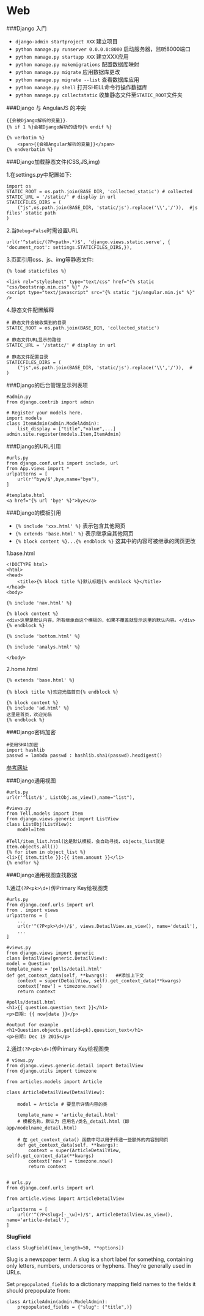 Web
===

###Django 入门
+ `django-admin startproject XXX` 建立项目
+ `python manage.py runserver 0.0.0.0:8000` 启动服务器，监听8000端口
+ `python manage.py startapp XXX` 建立XXX应用
+ `python manage.py makemigrations` 配置数据库映射
+ `python manage.py migrate` 应用数据库更改
+ `python manage.py migrate --list` 查看数据库应用
+ `python manage.py shell` 打开SHELL命令行操作数据库
+ `python manage.py collectstatic` 收集静态文件至`STATIC_ROOT`文件夹


###Django 与 AngularJS 的冲突

	{{会被Django解析的变量}}.
	{% if 1 %}会被Django解析的语句{% endif %}

	{% verbatim %}
    	<span>{{会被Angular解析的变量}}</span>
	{% endverbatim %}

###Django加载静态文件(CSS,JS,img)

1.在settings.py中配置如下:

    import os
	STATIC_ROOT = os.path.join(BASE_DIR, 'collected_static') # collected
	STATIC_URL = '/static/' # display in url
	STATICFILES_DIRS = (  
	    ("js",os.path.join(BASE_DIR, 'static/js').replace('\\','/')),  #js files' static path
	)

2.当`Debug=False`时需设置URL

	url(r'^static/(?P<path>.*)$', 'django.views.static.serve', { 'document_root': settings.STATICFILES_DIRS,}),

3.页面引用css、js、img等静态文件:

	{% load staticfiles %}

	<link rel="stylesheet" type="text/css" href="{% static "css/bootstrap.min.css" %}" />
	<script type="text/javascript" src="{% static "js/angular.min.js" %}" />

4.静态文件配置解释

	# 静态文件会被收集到的目录
	STATIC_ROOT = os.path.join(BASE_DIR, 'collected_static')

	# 静态文件URL显示的路径
	STATIC_URL = '/static/' # display in url

	# 静态文件配置目录
	STATICFILES_DIRS = (  
	    ("js",os.path.join(BASE_DIR, 'static/js').replace('\\','/')),  #
	)

###Django的后台管理显示列表项

	#admin.py
	from django.contrib import admin

	# Register your models here.
	import models
	class ItemAdmin(admin.ModelAdmin):
		list_display = ["title","value",...]
	admin.site.register(models.Item,ItemAdmin)

###Django的URL引用

	#urls.py
	from django.conf.urls import include, url
	from App.views import *
	urlpatterns = [
	    url(r'^bye/$',bye,name="bye"),
	]

	#template.html
	<a href="{% url 'bye' %}">bye</a>

###Django的模板引用
+ `{% include 'xxx.html' %}` 表示包含其他网页
+ `{% extends 'base.html' %}` 表示继承自其他网页
+ `{% block content %}...{% endblock %}` 这其中的内容可被继承的网页更改

1.base.html

	<!DOCTYPE html>
	<html>
	<head>
	    <title>{% block title %}默认标题{% endblock %}</title>
	</head>
	<body>

	{% include 'nav.html' %}

	{% block content %}
	<div>这里是默认内容，所有继承自这个模板的，如果不覆盖就显示这里的默认内容。</div>
	{% endblock %}

	{% include 'bottom.html' %}

	{% include 'analys.html' %}

	</body>


2.home.html

	{% extends 'base.html' %}

	{% block title %}欢迎光临首页{% endblock %}

	{% block content %}
	{% include 'ad.html' %}
	这里是首页，欢迎光临
	{% endblock %}

###Django密码加密

	#使用SHA1加密
	import hashlib
	passwd = lambda passwd : hashlib.sha1(passwd).hexdigest()

[参考网址](http://www.liaoxuefeng.com/wiki/001374738125095c955c1e6d8bb493182103fac9270762a000/0013868328251266d86585fc9514536a638f06b41908d44000)

###Django通用视图

	#urls.py
	url(r'^list/$', ListObj.as_view(),name="list"),

	#views.py
	from Tell.models import Item
	from django.views.generic import ListView
	class ListObj(ListView):
    	model=Item

    #Tell/item_list.html(这是默认模板，会自动寻找，objects_list就是Item.objects.all())
    {% for item in object_list %}
    <li>{{ item.title }}:{{ item.amount }}</li>
	{% endfor %}

###Django通用视图查找数据

1.通过`(?P<pk>\d+)`传Primary Key给视图类

	#urls.py
	from django.conf.urls import url
	from . import views
	urlpatterns = [
		...
	    url(r'^(?P<pk>\d+)/$', views.DetailView.as_view(), name='detail'),
	    ...
	]

	#views.py
	from django.views import generic
	class DetailView(generic.DetailView):
    model = Question
    template_name = 'polls/detail.html'    
    def get_context_data(self, **kwargs):   ##添加上下文
        context = super(DetailView, self).get_context_data(**kwargs)
        context['now'] = timezone.now()
        return context

    #polls/detail.html
    <h1>{{ question.question_text }}</h1>
    <p>日期: {{ now|date }}</p>

    #output for example
    <h1>Question.objects.get(id=pk).question_text</h1>
    <p>日期: Dec 19 2015</p>

2.通过`(?P<pk>\d+)`传Primary Key给视图类

	# views.py
	from django.views.generic.detail import DetailView
	from django.utils import timezone

	from articles.models import Article

	class ArticleDetailView(DetailView):

	    model = Article # 要显示详情内容的类

	    template_name = 'article_detail.html'
	    # 模板名称，默认为 应用名/类名_detail.html（即 app/modelname_detail.html）

	    # 在 get_context_data() 函数中可以用于传递一些额外的内容到网页
	    def get_context_data(self, **kwargs):
	        context = super(ArticleDetailView, self).get_context_data(**kwargs)
	        context['now'] = timezone.now()
	        return context


	# urls.py
	from django.conf.urls import url

	from article.views import ArticleDetailView

	urlpatterns = [
	    url(r'^(?P<slug>[-_\w]+)/$', ArticleDetailView.as_view(), name='article-detail'),
	]

__SlugField__

`class SlugField([max_length=50, **options])`

Slug is a newspaper term. A slug is a short label for something, containing only letters, numbers, underscores or hyphens. They’re generally used in URLs.

Set `prepopulated_fields` to a dictionary mapping field names to the fields it should prepopulate from:

	class ArticleAdmin(admin.ModelAdmin):
	    prepopulated_fields = {"slug": ("title",)}
